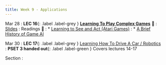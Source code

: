 ```yaml
---
title: Week 9 - Applications
---
```


Mar 28
: **LEC 16**{: .label .label-grey } **[Learning To Play Complex Games](https://harvard.hosted.panopto.com/Panopto/Pages/Viewer.aspx?id=01835437-61ee-4a81-83eb-ae2b01612502)** 🎥
  : [Slides](https://canvas.harvard.edu/files/14629500/download?download_frd=1)
: Readings 📖
: * [Learning to See and Act (Atari Games)](https://canvas.harvard.edu/files/14620021/download?download_frd=1)
: * [A Brief History of Game AI](https://www.andreykurenkov.com/writing/ai/a-brief-history-of-game-ai/)

Mar 30
: **LEC 17**{: .label .label-grey } [Learning How To Drive A Car / Robotics](#)
: **PSET 3 handed out**{: .label .label-green } Covers lectures 14-17

Section
:
